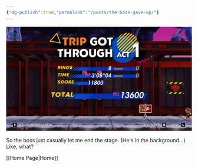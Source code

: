 ```yaml
---
{"dg-publish":true,"permalink":"/posts/the-boss-gave-up/"}
---
```


![202504~2.jpg](/img/user/Attachments/202504~2.jpg)

So the boss just casually let me end the stage. (He's in the background...)
Like, what?

[[Home Page\|Home]]